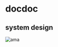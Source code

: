 # docdoc 


## system design


![ama](https://github.com/user-attachments/assets/a8dfa667-c40b-4913-93cb-be0d6ea87996)
